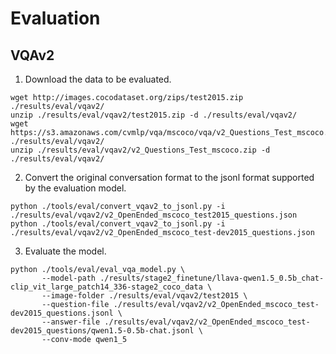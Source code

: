 # Evaluation

## VQAv2

1. Download the data to be evaluated.

```shell
wget http://images.cocodataset.org/zips/test2015.zip ./results/eval/vqav2/
unzip ./results/eval/vqav2/test2015.zip -d ./results/eval/vqav2/
wget https://s3.amazonaws.com/cvmlp/vqa/mscoco/vqa/v2_Questions_Test_mscoco.zip ./results/eval/vqav2/
unzip ./results/eval/vqav2/v2_Questions_Test_mscoco.zip -d ./results/eval/vqav2/
```

2. Convert the original conversation format to the jsonl format supported by the evaluation model.

```shell
python ./tools/eval/convert_vqav2_to_jsonl.py -i ./results/eval/vqav2/v2_OpenEnded_mscoco_test2015_questions.json
python ./tools/eval/convert_vqav2_to_jsonl.py -i ./results/eval/vqav2/v2_OpenEnded_mscoco_test-dev2015_questions.json
```

3. Evaluate the model.

```shell
python ./tools/eval/eval_vqa_model.py \
       --model-path ./results/stage2_finetune/llava-qwen1.5_0.5b_chat-clip_vit_large_patch14_336-stage2_coco_data \
       --image-folder ./results/eval/vqav2/test2015 \
       --question-file ./results/eval/vqav2/v2_OpenEnded_mscoco_test-dev2015_questions.jsonl \
       --answer-file ./results/eval/vqav2/v2_OpenEnded_mscoco_test-dev2015_questions/qwen1.5-0.5b-chat.jsonl \
       --conv-mode qwen1_5
```